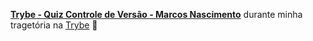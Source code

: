 
__[Trybe - Quiz Controle de Versão - Marcos Nascimento](https://docs.google.com/forms/d/e/1FAIpQLSeWB0UzGb6SIAGmMgff2EJWRZBcePSJlmb0o0vHd5wUGzDUFA/viewscore?viewscore=AE0zAgDKsq_22GtRXOhc8WUtzLBtdrwoWlc8hIloxdCM7nRex3eI5Gt7lleF2IATuRKUoas)__ durante minha tragetória na [Trybe](https://www.betrybe.com/) :rocket:
